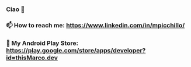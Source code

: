 ### Ciao 👋
### 📫 How to reach me: https://www.linkedin.com/in/mpicchillo/
### 🔭 My Android Play Store: https://play.google.com/store/apps/developer?id=thisMarco.dev

<!--![Top Languages Card](https://github-readme-stats.vercel.app/api/top-langs/?username=thisMarco&layout=compact)

![Marco's GitHub Stats](https://github-readme-stats.vercel.app/api?username=thisMarco&theme=dark&show_icons=true&count_private=true)-->



<!--
**thisMarco/thisMarco** is a ✨ _special_ ✨ repository because its `README.md` (this file) appears on your GitHub profile.

Here are some ideas to get you started:

- 🔭 I’m currently working on ...
- 🌱 I’m currently learning ...
- 👯 I’m looking to collaborate on ...
- 🤔 I’m looking for help with ...
- 💬 Ask me about ...
- 📫 How to reach me: ...
- 😄 Pronouns: ...
- ⚡ Fun fact: ...
-->
